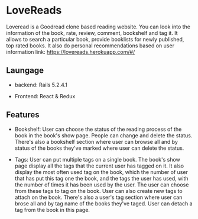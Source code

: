 # LoveReads 

Loveread is a Goodread clone based reading website. You can look into the information of the book, rate, review, comment, bookshelf and tag it.
It allows to search a particular book, provide booklists for newly published, top rated books. It also do personal recommendations based on user information
link: https://lovereads.herokuapp.com/#/

## Laungage

* backend: Rails 5.2.4.1

* Frontend: React & Redux

## Features
* Bookshelf: User can choose the status of the reading process of the book in the book's show page. People can change and delete the status. There's also a bookshelf section where user can browse all and by status of the books they've marked where user can delete the status.

* Tags: User can put multiple tags on a single book. The book's show page display all the tags that the current user has tagged on it. It also display the most often used tag on the book, which the number of user that has put this tag one the book, and the tags the user has used, with the number of times it has been used by the user. The user can choose from these tags to tag on the book. User can also create new tags to attach on the book. There's also a user's tag section where user can brose all and by tag name of the books they've taged. User can detach a tag from the book in this page.
